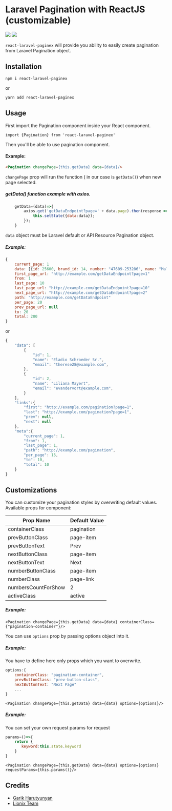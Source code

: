 # Laravel Pagination with ReactJS (customizable)
[![](https://img.shields.io/npm/dt/react-laravel-paginex.svg)](https://www.npmjs.com/package/react-laravel-paginex)
[![](https://img.shields.io/npm/v/react-laravel-paginex.svg)](https://www.npmjs.com/package/react-laravel-paginex)

`react-laravel-paginex` will provide you ability to easily
create pagination from Laravel Pagination object.

## Installation

`npm i react-laravel-paginex`

or

`yarn add react-laravel-paginex`

## Usage

First import the Pagination component inside 
your React component.
```react
import {Pagination} from 'react-laravel-paginex'
```

Then you'll be able to use pagination component.

#### Example:

```html
<Pagination changePage={this.getData} data={data}/>
```
`changePage` prop will run the function 
( in our case is `getData()`) when new page selected.
##### getData() function example with axios.
```javascript
    getData=(data)=>{
        axios.get('getDataEndpoint?page=' + data.page).then(response => {
            this.setState({data:data});
        });
    }
```
`data`  object must be Laravel default or API Resource Pagination object.
##### Example:
```javascript
{
    current_page: 1
    data: [{id: 25600, brand_id: 14, number: "47609-253286", name: "Mall of Africa", type: "Licensed",…},…]
    first_page_url: "http://example.com/getDataEndpoint?page=1"
    from: 1
    last_page: 10
    last_page_url: "http://example.com/getDataEndpoint?page=10"
    next_page_url: "http://example.com/getDataEndpoint?page=2"
    path: "http://example.com/getDataEndpoint"
    per_page: 20
    prev_page_url: null
    to: 20
    total: 200
}
```
or
```javascript
{
    "data": [
        {
            "id": 1,
            "name": "Eladio Schroeder Sr.",
            "email": "therese28@example.com",
        },
        {
            "id": 2,
            "name": "Liliana Mayert",
            "email": "evandervort@example.com",
        }
    ],
    "links":{
        "first": "http://example.com/pagination?page=1",
        "last": "http://example.com/pagination?page=1",
        "prev": null,
        "next": null
    },
    "meta":{
        "current_page": 1,
        "from": 1,
        "last_page": 1,
        "path": "http://example.com/pagination",
        "per_page": 15,
        "to": 10,
        "total": 10
    }
}
```

## Customizations

You can customize your pagination styles by overwriting default values.
Available props for component:

Prop Name           | Default Value
-------------       | -------------
containerClass      | pagination
prevButtonClass     | page-item
prevButtonText      | Prev
nextButtonClass     | page-item
nextButtonText      | Next
numberButtonClass   | page-item
numberClass         | page-link
numbersCountForShow | 2
activeClass         | active

##### Example:
`<Pagination changePage={this.getData} data={data} containerClass={"pagination-container"}/>`

You can use `options` prop by passing options object into it.

##### Example:
You have to define here only props which you want to overwrite.
```javascript
options:{
    containerClass: "pagination-container",
    prevButtonClass: "prev-button-class",
    nextButtonText: "Next Page"
    ...
}
```
`<Pagination changePage={this.getData} data={data} options={options}/>`

##### Example:
You can set your own request params for request
```javascript
params=()=>{
    return {
       keyword:this.state.keyword
    }
}
```
`<Pagination changePage={this.getData} data={data} options={options} requestParams={this.params()}/>`

## Credits

- [Garik Harutyunyan](https://github.com/GHarutyunyan)
- [Lionix Team](https://github.com/lionix-team)